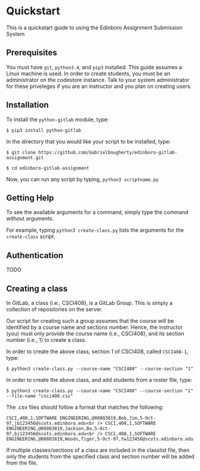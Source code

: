 Quickstart
==========

This is a quickstart guide to using the Edinboro Assignment Submission System

Prerequisites
-------------

You must have `git`, `python3.4`, and `pip3` installed. This guide assumes a Linux machine is used. In order to create students, you must be an administrator on the codestore instance. Talk to your system administrator for these priveleges if you are an instructor and you plan on creating users.

Installation
------------

To install the `python-gitlab` module, type:

`$ pip3 install python-gitlab`

In the directory that you would like your script to be installed, type:

`$ git clone https://github.com/GabrielDougherty/edinboro-gitlab-assignment.git`

`$ cd edinboro-gitlab-assignment`

Now, you can run any script by typing, `python3 scriptname.py`

Getting Help
------------

To see the available arguments for a command, simply type the command without arguments.

For example, typing `python3 create-class.py` lists the arguments for the `create-class` script.

Authentication
--------------

TODO

Creating a class
----------------

In GitLab, a class (i.e., CSCI408), is a GitLab Group. This is simply a collection of repositories on the server.

Our script for creating such a group assumes that the course will be identified by a course name and sections number. Hence, the instructor (you) must only provide the course name (i.e., CSCI408), and its section number (i.e., 1) to create a class.

In order to create the above class, section 1 of CSCI408, called `CSCI408-1`, type:

`​$ python3 create-class.py --course-name "CSCI408" --course-section "1"​`

In order to create the above class, and add students from a roster file, type:

`​$ python3 create-class.py --course-name "CSCI408" --course-section "1" --file-name "csci408.csv"​`

The .csv files should follow a format that matches the following:

`CSCI,408,1,SOFTWARE ENGINEERING,@00803819,Bob,Jim,5-Oct-97,jb123456@scots.edinboro.edu<br />
CSCI,408,1,SOFTWARE ENGINEERING,@00803819,Jackson,Bo,5-Oct-97,bj123456@scots.edinboro.edu<br />
CSCI,408,1,SOFTWARE ENGINEERING,@00803819,Woods,Tiger,5-Oct-97,tw123456@scots.edinboro.edu`

If multiple classes/sections of a class are included in the classlist file, then only the students from the specified class and section number will be added from the file.
